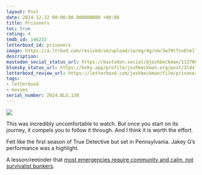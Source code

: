 ```yaml
---
layout: Post
date: 2024-12-22 00:00:00.000000000 +00:00
title: Prisoners
toc: true
rating: 4
tmdb_id: 146233
letterboxd_id: prisoners
image: https://a.ltrbxd.com/resized/sm/upload/iw/eg/4g/nm/3w79tTsv6tmlT8Jww6snyPrgVok-0-600-0-900-crop.jpg?v=778c7ae8b8
description:
mastodon_social_status_url: https://mastodon.social/@joshbeckman/113700509993482985
bluesky_status_url: https://bsky.app/profile/joshbeckman.org/post/3ldx7hvhcec2h
letterboxd_review_url: https://letterboxd.com/joshbeckman/film/prisoners/
tags:
- letterboxd
- movies
serial_number: 2024.BLG.138
---
```

 <p><img src="https://a.ltrbxd.com/resized/sm/upload/iw/eg/4g/nm/3w79tTsv6tmlT8Jww6snyPrgVok-0-600-0-900-crop.jpg?v=778c7ae8b8"/></p> <p>This was incredibly uncomfortable to watch. But once you start on its journey, it compels you to follow it through. And I think it is worth the effort. </p><p>Felt like the first season of True Detective but set in Pennsylvania. Jakey G’s performance was a highlight. </p><p>A lesson/reminder that <a href="https://www.joshbeckman.org/notes/210530915" rel="nofollow">most emergencies require community and calm, not survivalist bunkers</a>.</p> 
